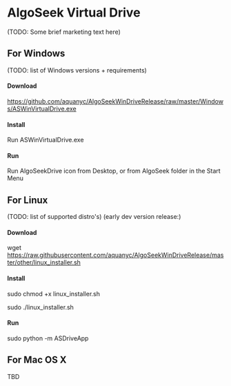 # AlgoSeek Virtual Drive

(TODO: Some brief marketing text here)

## For Windows

(TODO: list of Windows versions + requirements)

#### Download

https://github.com/aquanyc/AlgoSeekWinDriveRelease/raw/master/Windows/ASWinVirtualDrive.exe

#### Install

Run ASWinVirtualDrive.exe

#### Run

Run AlgoSeekDrive icon from Desktop, or from AlgoSeek folder in the Start Menu

## For Linux

(TODO: list of supported distro's)
(early dev version release:)

#### Download

wget https://raw.githubusercontent.com/aquanyc/AlgoSeekWinDriveRelease/master/other/linux_installer.sh

#### Install

sudo chmod +x linux_installer.sh

sudo ./linux_installer.sh

#### Run

sudo python -m ASDriveApp

## For Mac OS X 

TBD